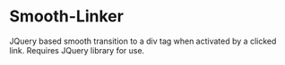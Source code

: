 # Smooth-Linker
JQuery based smooth transition to a div tag when activated by a clicked link. Requires JQuery library for use.
